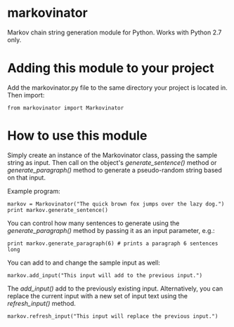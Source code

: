 # markovinator
Markov chain string generation module for Python. Works with Python 2.7 only.

# Adding this module to your project
Add the markovinator.py file to the same directory your project is located in. Then import:

    from markovinator import Markovinator
    
# How to use this module

Simply create an instance of the Markovinator class, 
passing the sample string as input. Then call on the object's 
*generate_sentence()* method or *generate_paragraph()* method to 
generate a pseudo-random string based on that input.

Example program:

    markov = Markovinator("The quick brown fox jumps over the lazy dog.")
    print markov.generate_sentence()
    
You can control how many sentences to generate using the 
*generate_paragraph()* method by passing it as an input parameter, e.g.:
    
    print markov.generate_paragraph(6) # prints a paragraph 6 sentences long

You can add to and change the sample input as well:

    markov.add_input("This input will add to the previous input.")
    
The *add_input()* add to the previously existing input. Alternatively, you can replace the current input with a new set of input text using the *refresh_input()* method.

    markov.refresh_input("This input will replace the previous input.")
